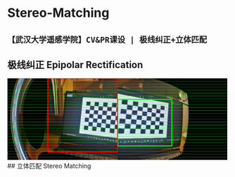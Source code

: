 # Stereo-Matching
## `【武汉大学遥感学院】CV&PR课设 | 极线纠正+立体匹配`
## 极线纠正 Epipolar Rectification
<img src="show/epipolar.png" width="500">
## 立体匹配 Stereo Matching
